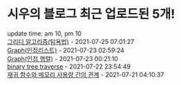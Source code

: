 # 시우의 블로그 최근 업로드된 5개!<br>

update time: am 10, pm 10<br>[그리디 알고리즘(탐욕법)](https://velog.io/@dev_shu/%EA%B7%B8%EB%A6%AC%EB%94%94-%EC%95%8C%EA%B3%A0%EB%A6%AC%EC%A6%98%ED%83%90%EC%9A%95%EB%B2%95) - 2021-07-25 07:01:27<br>
[Graph(인접리스트)](https://velog.io/@dev_shu/Graph%EC%9D%B8%EC%A0%91%EB%A6%AC%EC%8A%A4%ED%8A%B8) - 2021-07-23 02:59:24<br>
[Graph(인접 행렬)](https://velog.io/@dev_shu/Graph%EC%9D%B8%EC%A0%91-%ED%96%89%EB%A0%AC) - 2021-07-23 00:21:10<br>
[binary tree traverse](https://velog.io/@dev_shu/binary-tree-traverse) - 2021-07-22 23:54:49<br>
[재귀 함수와 메모리 사용량 간의 관계](https://velog.io/@dev_shu/%EC%9E%AC%EA%B7%80-%ED%95%A8%EC%88%98%EC%99%80-%EB%A9%94%EB%AA%A8%EB%A6%AC-%EC%82%AC%EC%9A%A9%EB%9F%89-%EA%B0%84%EC%9D%98-%EA%B4%80%EA%B3%84) - 2021-07-21 04:10:37<br>
